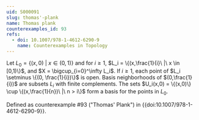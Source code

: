 ```yaml
---
uid: S000091
slug: thomas'-plank
name: Thomas plank
counterexamples_id: 93
refs:
  - doi: 10.1007/978-1-4612-6290-9
    name: Counterexamples in Topology
---
```

Let $L_0 = \{(x,0)\ |\ x \in (0,1)\}$ and for $i \geq 1$, $L_i = \{(x,\frac{1}{i}\ |\ x \in [0,1)\}$, and $X = \bigcup_{i=0}^\infty L_i$. If $i \geq 1$, each point of $L_i \setminus \{(0, \frac{1}{i})\}$ is open. Basis neighborhoods of $(0,\frac{1}{i})$ are subsets $L_i$ with finite complements. The sets $U_i(x,0) = \{(x,0)\} \cup \{(x,\frac{1}{n})\ |\ n > i\}$ form a basis for the points in $L_0$.

Defined as counterexample #93 ("Thomas' Plank")
in {{doi:10.1007/978-1-4612-6290-9}}.
